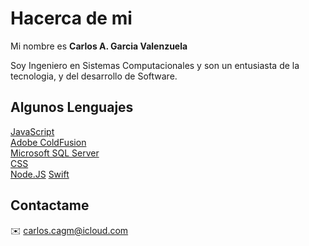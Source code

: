 # Hacerca de mi
Mi nombre es **Carlos A. Garcia Valenzuela**

Soy Ingeniero en Sistemas Computacionales y son un entusiasta de la tecnologia, y del desarrollo de Software.

## Algunos Lenguajes

[JavaScript](JS.md)<br>
[Adobe ColdFusion](ACF.md)<br>
[Microsoft SQL Server](SQL.md)<br>
[CSS](CSS.md)<br>
[Node.JS](NJS.md)
[Swift](SW.md)

## Contactame

✉️ carlos.cagm@icloud.com